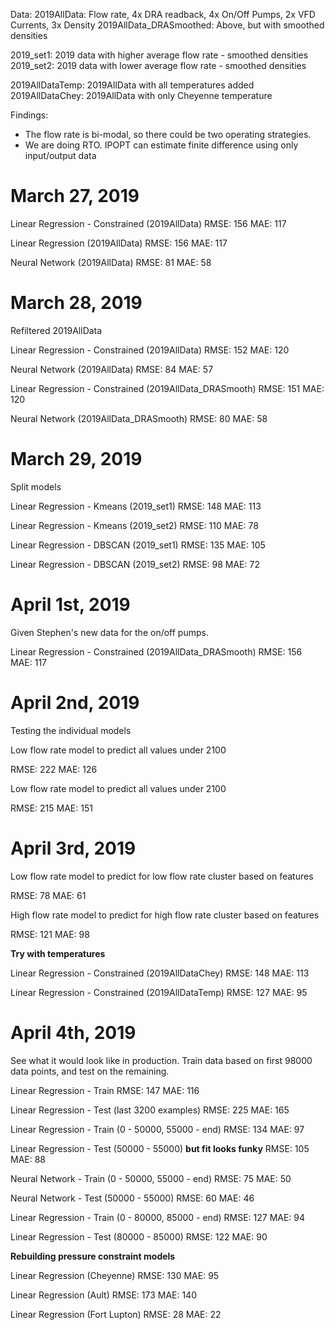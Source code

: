 Data:
 2019AllData:  Flow rate, 4x DRA readback, 4x On/Off Pumps, 2x VFD Currents, 3x Density
 2019AllData_DRASmoothed: Above, but with smoothed densities

 2019_set1: 2019 data with higher average flow rate - smoothed densities
 2019_set2: 2019 data with lower average flow rate - smoothed densities

 2019AllDataTemp: 2019AllData with all temperatures added
 2019AllDataChey: 2019AllData with only Cheyenne temperature

Findings:
 - The flow rate is bi-modal, so there could be two operating strategies.
 - We are doing RTO.  IPOPT can estimate finite difference using only input/output data

# March 27, 2019

Linear Regression - Constrained (2019AllData)
RMSE: 156 
MAE: 117

Linear Regression (2019AllData)
RMSE: 156 
MAE: 117

Neural Network (2019AllData)
RMSE: 81
MAE: 58

# March 28, 2019
Refiltered 2019AllData

Linear Regression - Constrained (2019AllData)
RMSE: 152
MAE: 120

Neural Network (2019AllData)
RMSE: 84
MAE: 57

Linear Regression - Constrained (2019AllData_DRASmooth)
RMSE: 151
MAE: 120

Neural Network (2019AllData_DRASmooth)
RMSE: 80
MAE: 58

# March 29, 2019

Split models

Linear Regression - Kmeans (2019_set1)
RMSE: 148
MAE: 113

Linear Regression - Kmeans (2019_set2)
RMSE: 110
MAE: 78

Linear Regression - DBSCAN (2019_set1)
RMSE: 135
MAE: 105

Linear Regression - DBSCAN (2019_set2)
RMSE: 98
MAE: 72

# April 1st, 2019
Given Stephen's new data for the on/off pumps.

Linear Regression - Constrained (2019AllData_DRASmooth)
RMSE: 156
MAE: 117

# April 2nd, 2019

Testing the individual models

Low flow rate model to predict all values under 2100

RMSE: 222
MAE: 126

Low flow rate model to predict all values under 2100

RMSE: 215
MAE: 151

# April 3rd, 2019

Low flow rate model to predict for low flow rate cluster based on features

RMSE: 78
MAE: 61

High flow rate model to predict for high flow rate cluster based on features

RMSE: 121
MAE: 98

**Try with temperatures**

Linear Regression - Constrained (2019AllDataChey)
RMSE: 148
MAE: 113

Linear Regression - Constrained (2019AllDataTemp)
RMSE: 127
MAE: 95

# April 4th, 2019

See what it would look like in production.  Train data based on first 98000 data points, and test on the remaining.

Linear Regression - Train
RMSE: 147
MAE: 116

Linear Regression - Test (last 3200 examples)
RMSE: 225
MAE: 165

Linear Regression - Train (0 - 50000, 55000 - end)
RMSE: 134
MAE: 97

Linear Regression - Test (50000 - 55000) **but fit looks funky**
RMSE: 105
MAE: 88

Neural Network - Train (0 - 50000, 55000 - end)
RMSE: 75
MAE: 50

Neural Network - Test (50000 - 55000)
RMSE: 60
MAE: 46

Linear Regression - Train (0 - 80000, 85000 - end)
RMSE: 127
MAE: 94

Linear Regression - Test (80000 - 85000)
RMSE: 122
MAE: 90

**Rebuilding pressure constraint models**

Linear Regression (Cheyenne)
RMSE: 130
MAE: 95

Linear Regression (Ault)
RMSE: 173
MAE: 140

Linear Regression (Fort Lupton)
RMSE: 28
MAE: 22

